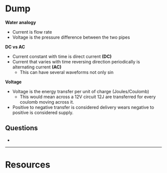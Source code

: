 # Dump

 **Water analogy**
 - Current is flow rate 
 - Voltage is the pressure difference between the two pipes

**DC vs AC**
- Current constant with time is direct current **(DC)**
- Current that varies with time reversing direction periodically is alternating current **(AC)**
	- This can have several waveforms not only $\sin$



**Voltage**
- Voltage is the energy transfer per unit of charge $(\text{Joules/Coulomb})$ 
	- This would mean across a 12V circuit 12J are transferred for every coulomb moving across it. 
- Positive to negative transfer is considered delivery wears negative to positive is considered supply. 


## Questions
- 



****
# Resources 
